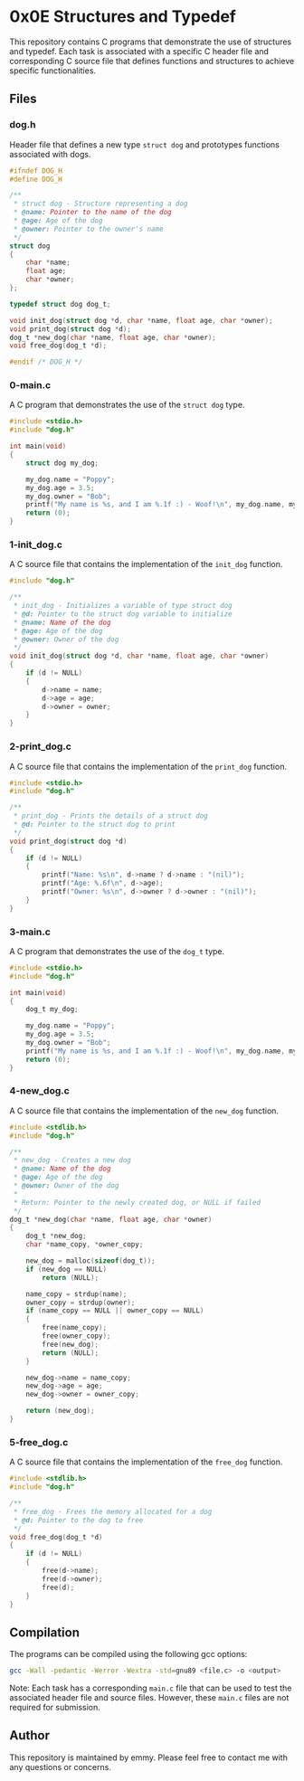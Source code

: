 # 0x0E Structures and Typedef

This repository contains C programs that demonstrate the use of structures and typedef. Each task is associated with a specific C header file and corresponding C source file that defines functions and structures to achieve specific functionalities.

## Files

### dog.h

Header file that defines a new type `struct dog` and prototypes functions associated with dogs.

```c
#ifndef DOG_H
#define DOG_H

/**
 * struct dog - Structure representing a dog
 * @name: Pointer to the name of the dog
 * @age: Age of the dog
 * @owner: Pointer to the owner's name
 */
struct dog
{
    char *name;
    float age;
    char *owner;
};

typedef struct dog dog_t;

void init_dog(struct dog *d, char *name, float age, char *owner);
void print_dog(struct dog *d);
dog_t *new_dog(char *name, float age, char *owner);
void free_dog(dog_t *d);

#endif /* DOG_H */
```

### 0-main.c

A C program that demonstrates the use of the `struct dog` type.

```c
#include <stdio.h>
#include "dog.h"

int main(void)
{
    struct dog my_dog;

    my_dog.name = "Poppy";
    my_dog.age = 3.5;
    my_dog.owner = "Bob";
    printf("My name is %s, and I am %.1f :) - Woof!\n", my_dog.name, my_dog.age);
    return (0);
}
```

### 1-init_dog.c

A C source file that contains the implementation of the `init_dog` function.

```c
#include "dog.h"

/**
 * init_dog - Initializes a variable of type struct dog
 * @d: Pointer to the struct dog variable to initialize
 * @name: Name of the dog
 * @age: Age of the dog
 * @owner: Owner of the dog
 */
void init_dog(struct dog *d, char *name, float age, char *owner)
{
    if (d != NULL)
    {
        d->name = name;
        d->age = age;
        d->owner = owner;
    }
}
```

### 2-print_dog.c

A C source file that contains the implementation of the `print_dog` function.

```c
#include <stdio.h>
#include "dog.h"

/**
 * print_dog - Prints the details of a struct dog
 * @d: Pointer to the struct dog to print
 */
void print_dog(struct dog *d)
{
    if (d != NULL)
    {
        printf("Name: %s\n", d->name ? d->name : "(nil)");
        printf("Age: %.6f\n", d->age);
        printf("Owner: %s\n", d->owner ? d->owner : "(nil)");
    }
}
```

### 3-main.c

A C program that demonstrates the use of the `dog_t` type.

```c
#include <stdio.h>
#include "dog.h"

int main(void)
{
    dog_t my_dog;

    my_dog.name = "Poppy";
    my_dog.age = 3.5;
    my_dog.owner = "Bob";
    printf("My name is %s, and I am %.1f :) - Woof!\n", my_dog.name, my_dog.age);
    return (0);
}
```

### 4-new_dog.c

A C source file that contains the implementation of the `new_dog` function.

```c
#include <stdlib.h>
#include "dog.h"

/**
 * new_dog - Creates a new dog
 * @name: Name of the dog
 * @age: Age of the dog
 * @owner: Owner of the dog
 * 
 * Return: Pointer to the newly created dog, or NULL if failed
 */
dog_t *new_dog(char *name, float age, char *owner)
{
    dog_t *new_dog;
    char *name_copy, *owner_copy;

    new_dog = malloc(sizeof(dog_t));
    if (new_dog == NULL)
        return (NULL);

    name_copy = strdup(name);
    owner_copy = strdup(owner);
    if (name_copy == NULL || owner_copy == NULL)
    {
        free(name_copy);
        free(owner_copy);
        free(new_dog);
        return (NULL);
    }

    new_dog->name = name_copy;
    new_dog->age = age;
    new_dog->owner = owner_copy;

    return (new_dog);
}
```

### 5-free_dog.c

A C source file that contains the implementation of the `free_dog` function.

```c
#include <stdlib.h>
#include "dog.h"

/**
 * free_dog - Frees the memory allocated for a dog
 * @d: Pointer to the dog to free
 */
void free_dog(dog_t *d)
{
    if (d != NULL)
    {
        free(d->name);
        free(d->owner);
        free(d);
    }
}
```

## Compilation

The programs can be compiled using the following gcc options:

```bash
gcc -Wall -pedantic -Werror -Wextra -std=gnu89 <file.c> -o <output>
```

Note: Each task has a corresponding `main.c` file that can be used to test the associated header file and source files. However, these `main.c` files are not required for submission.

## Author

This repository is maintained by emmy. Please feel free to contact me with any questions or concerns.
